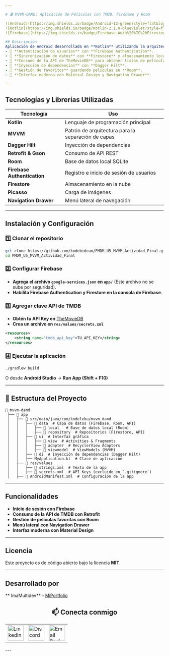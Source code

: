 ```yaml
---

# 🎬 MVVM-DAMD: Aplicación de Películas con TMDB, Firebase y Room

![Android](https://img.shields.io/badge/Android-12-green?style=flat&logo=android)
![Kotlin](https://img.shields.io/badge/Kotlin-2.1.0-blueviolet?style=flat&logo=kotlin)
![Firebase](https://img.shields.io/badge/Firebase-Auth%20%7C%20Firestore-yellow?style=flat&logo=firebase)

## Descripción
Aplicación de Android desarrollada en **Kotlin** utilizando la arquitectura **MVVM** con las siguientes características:
- 🔹 **Autenticación de usuarios** con **Firebase Authentication**.
- 🔹 **Sincronización de datos** con **Firestore** y almacenamiento local con **Room**.
- 🔹 **Consumo de la API de TheMovieDB** para obtener listas de películas populares, mejor valoradas, en cartelera y próximas.
- 🔹 **Inyección de dependencias** con **Dagger Hilt**.
- 🔹 **Gestión de favoritos** guardando películas en **Room**.
- 🔹 **Interfaz moderna con Material Design y Navigation Drawer**.

---
```


## **Tecnologías y Librerías Utilizadas**
| Tecnología | Uso |
|------------|--------------------------|
| **Kotlin** | Lenguaje de programación principal |
| **MVVM** | Patrón de arquitectura para la separación de capas |
| **Dagger Hilt** | Inyección de dependencias |
| **Retrofit & Gson** | Consumo de API REST |
| **Room** | Base de datos local SQLite |
| **Firebase Authentication** | Registro e inicio de sesión de usuarios |
| **Firestore** | Almacenamiento en la nube |
| **Picasso** | Carga de imágenes |
| **Navigation Drawer** | Menú lateral de navegación |

---

## **Instalación y Configuración**
### **1️⃣ Clonar el repositorio**
```bash
git clone https://github.com/kodebidean/PMDM_U5_MVVM_Actividad_Final.git
cd PMDM_U5_MVVM_Actividad_Final
```

### **2️⃣ Configurar Firebase**
- **Agrega el archivo `google-services.json` en `app/`** (Este archivo no se sube por seguridad).
- **Habilita Firebase Authentication y Firestore en la consola de Firebase**.

### **3️⃣ Agregar clave API de TMDB**
- **Obtén tu API Key en** [TheMovieDB](https://www.themoviedb.org/)
- **Crea un archivo en `res/values/secrets.xml`**
```xml
<resources>
    <string name="tmdb_api_key">TU_API_KEY</string>
</resources>
```

### **4️⃣ Ejecutar la aplicación**
```bash
./gradlew build
```
O desde **Android Studio** -> **Run App (Shift + F10)**

---

## 📂 **Estructura del Proyecto**
```plaintext
📂 mvvm-damd
 ├── 📁 app
 │   ├── 📁 src/main/java/com/kodeleku/mvvm_damd
 │   │   ├── 📁 data  # Capa de datos (Firebase, Room, API)
 │   │   │   ├── 📁 local   # Base de datos local (Room)
 │   │   │   ├── 📁 repository  # Repositorios (Firestore, API)
 │   │   ├── 📁 ui  # Interfaz gráfica
 │   │   │   ├── 📁 view  # Activities & Fragments
 │   │   │   ├── 📁 adapter  # RecyclerView Adapters
 │   │   │   ├── 📁 viewmodel  # ViewModels (MVVM)
 │   │   ├── 📁 di  # Inyección de dependencias (Dagger Hilt)
 │   │   ├── MyApplication.kt  # Clase de aplicación
 │   ├── 📁 res/values
 │   │   ├── 📄 strings.xml  # Texto de la app
 │   │   ├── 📄 secrets.xml  # API Keys (excluido en `.gitignore`)
 │   ├── 📄 AndroidManifest.xml  # Configuración de la app
```

---

## **Funcionalidades**
- **Inicio de sesión con Firebase**  
- **Consumo de la API de TMDB con Retrofit**  
- **Gestión de películas favoritas con Room**  
- **Menú lateral con Navigation Drawer**  
- **Interfaz moderna con Material Design**

---

## **Licencia**
Este proyecto es de código abierto bajo la licencia **MIT**.

---

## **Desarrollado por**
** ImaMultidev** - [MiPortfolio](https://imamultidev.dev/)

<div align="center">
  <h2>📫 Conecta conmigo</h2>
  <table>
    <tbody>
      <tr>
        <td>
          <a href="https://www.linkedin.com/in/imanol-mugueta-unsain-b18ba92b3/"  target="_blank" rel="noopener noreferrer">
            <img src="https://cdn.jsdelivr.net/gh/devicons/devicon/icons/linkedin/linkedin-original.svg"  target="_blank" rel="noopener noreferrer" width="50" height="50" alt="LinkedIn"/>
          </a>
        </td>
        <td>
          <a href="https://discord.com/users/tu-discord-id">
            <img src="https://discord.com/assets/2c21aeda16de354ba5334551a883b481.png"  target="_blank" rel="noopener noreferrer" width="50" height="50" alt="Discord"/>
          </a>
        </td>
        <td>
          <a href="mailto:contact@imamultidev.dev">
            <img src="https://cdn-icons-png.flaticon.com/512/732/732200.png" width="50" height="50" alt="Email Profesional"/>
          </a>
        </td>
      </tr>
    </tbody>
  </table>
</div>
---